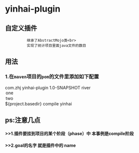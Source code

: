 # yinhai-plugin
## 自定义插件
              继承了AbstractMojo类<br>
              实现了统计项目里面java文件的数目


## 用法
### 1.在`maven`项目的`pom`的文件里添加如下配置
<build>
       <plugins>
           <plugin>
               <groupId>com.zhj</groupId>
               <artifactId>yinhai-plugin</artifactId>
               <version>1.0-SNAPSHOT</version>
               <configuration>
                   <msg>river</msg>
                   <options>
                       <option>one</option>
                       <option>two</option>
                   </options>
                   <args>${project.basedir}</args>
               </configuration>
               <executions>
                   <execution>
                       <phase>compile</phase>  
                       <goals>
                           <goal>yinhai</goal>
                       </goals>
                   </execution>
               </executions>
           </plugin>
       </plugins>
    </build>


## ps:注意几点 
#### >>1.插件要挂到项目的某个阶段（phase）中 本事例是compile阶段
#### >>2.goal的名字 就是插件中的 name
